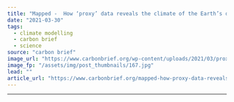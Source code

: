 ```yaml
---
title: "Mapped -  How ‘proxy’ data reveals the climate of the Earth’s distant past"
date: "2021-03-30"
tags: 
  - climate modelling
  - carbon brief
  - science
source: "carbon brief"
image_url: "https://www.carbonbrief.org/wp-content/uploads/2021/03/proxy-map-hero-107x71.jpg"
image_fp: "/assets/img/post_thumbnails/167.jpg"
lead: ""
article_url: "https://www.carbonbrief.org/mapped-how-proxy-data-reveals-the-climate-of-the-earths-distant-past"
---
```


---

